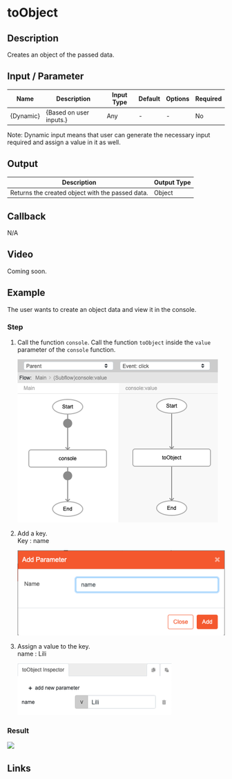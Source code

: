 ﻿# toObject

## Description

Creates an object of the passed data.

## Input / Parameter

| Name | Description | Input Type | Default | Options | Required |
| ------ | ------ | ------ | ------ | ------ | ------ |
| {Dynamic} | {Based on user inputs.} | Any | - | - | No |

Note: Dynamic input means that user can generate the necessary input required and assign a value in it as well. 

## Output   

| Description | Output Type |
| ------ | ------ |
| Returns the created object with the passed data. | Object |

## Callback

N/A

## Video

Coming soon.

## Example

The user wants to create an object data and view it in the console.

### Step

1. Call the function `console`. Call the function `toObject` inside the `value` parameter of the `console` function.
  
    ![](../toObject/toObject-step-1.png?raw=true)
  
2. Add a key.<br>
   Key : name <br />
  
    ![](../toObject/toObject-step-2.png?raw=true)
 
3. Assign a value to the key.<br>
    name : Lili
    
    ![](../toObject/toObject-step-3.png?raw=true)

### Result

![](../../../../document/function/Object/toObject/toObject-result-1.png?raw=true)

## Links